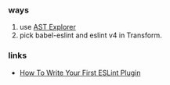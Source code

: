 ### ways

1. use [AST Explorer](https://astexplorer.net/)
2. pick babel-eslint and eslint v4 in Transform.

### links

* [How To Write Your First ESLint Plugin](https://dev.to/spukas/how-to-write-your-first-eslint-plugin-145)